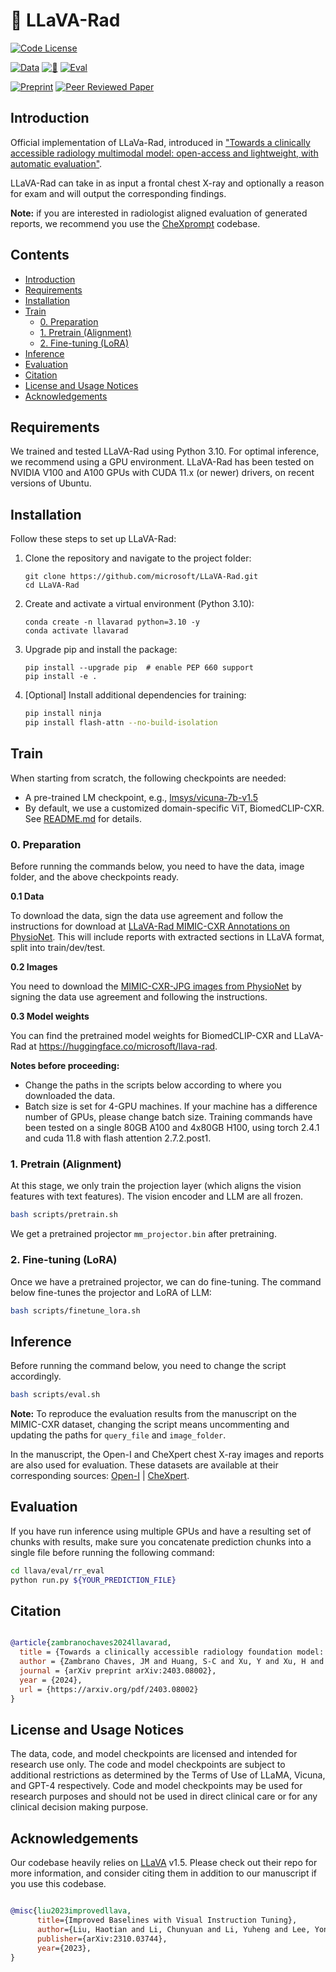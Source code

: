 # 🏥 LLaVA-Rad
[![Code License](https://img.shields.io/badge/Code%20License-Microsoft%20Research-red)](LICENSE)

[![Data](https://img.shields.io/badge/PhysioNet-Data-228B22)](https://physionet.org/content/llava-rad-mimic-cxr-annotation/1.0.0/)
[![🤗](https://img.shields.io/badge/🤗-Model-FFA500)](https://huggingface.co/microsoft/llava-rad/)
[![Eval](https://img.shields.io/badge/eval-CheXprompt-purple)](https://physionet.org/content/llava-rad-mimic-cxr-annotation/1.0.0/)

[![Preprint](https://img.shields.io/badge/arXiv-Preprint-blue)](https://arxiv.org/abs/2403.08002)
[![Peer Reviewed Paper](https://img.shields.io/badge/Peer%20Reviewed%20Paper-In%20Press-cyan)]()

## Introduction

Official implementation of LLaVa-Rad, introduced in ["Towards a clinically accessible radiology multimodal model: open-access and lightweight, with automatic evaluation"](https://arxiv.org/abs/2403.08002).

LLaVA-Rad can take in as input a frontal chest X-ray and optionally a reason for exam and will output the corresponding findings.

**Note:** if you are interested in radiologist aligned evaluation of generated reports, we recommend you use the [CheXprompt](https://github.com/microsoft/chexprompt) codebase.

## Contents
- [Introduction](#introduction)
- [Requirements](#requirements)
- [Installation](#installation)
- [Train](#train)
  - [0. Preparation](#0-preparation)
  - [1. Pretrain (Alignment)](#1-pretrain-alignment)
  - [2. Fine-tuning (LoRA)](#2-fine-tuning-lora)
- [Inference](#inference)
- [Evaluation](#evaluation)
- [Citation](#citation)
- [License and Usage Notices](#license-and-usage-notices)
- [Acknowledgements](#acknowledgements)


## Requirements

We trained and tested LLaVA-Rad using Python 3.10. For optimal inference, we recommend using a GPU environment. LLaVA-Rad has been tested on NVIDIA V100 and A100 GPUs with CUDA 11.x (or newer) drivers, on recent versions of Ubuntu.

## Installation

Follow these steps to set up LLaVA-Rad:

1. Clone the repository and navigate to the project folder:
   ```Shell
   git clone https://github.com/microsoft/LLaVA-Rad.git
   cd LLaVA-Rad
   ```
2. Create and activate a virtual environment (Python 3.10):
   ```Shell
   conda create -n llavarad python=3.10 -y
   conda activate llavarad
   ```
3. Upgrade pip and install the package:
   ```Shell
   pip install --upgrade pip  # enable PEP 660 support
   pip install -e .
   ```
4. [Optional] Install additional dependencies for training:
   ```bash
   pip install ninja
   pip install flash-attn --no-build-isolation
   ```

## Train

When starting from scratch, the following checkpoints are needed:
- A pre-trained LM checkpoint, e.g., [lmsys/vicuna-7b-v1.5](https://huggingface.co/lmsys/vicuna-7b-v1.5)
- By default, we use a customized domain-specific ViT, BiomedCLIP-CXR. See [README.md](./llava/model/multimodal_encoder/open_clip_encoder/README.md) for details.

### 0. Preparation
Before running the commands below, you need to have the data, image folder, and the above checkpoints ready. 

**0.1 Data**

To download the data, sign the data use agreement and follow the instructions for download at [LLaVA-Rad MIMIC-CXR Annotations on PhysioNet](https://physionet.org/content/llava-rad-mimic-cxr-annotation/1.0.0/). This will include reports with extracted sections in LLaVA format, split into train/dev/test.

**0.2 Images**

You need to download the [MIMIC-CXR-JPG images from PhysioNet](https://physionet.org/content/mimic-cxr-jpg/2.0.0/) by signing the data use agreement and following the instructions.

**0.3 Model weights**

You can find the pretrained model weights for BiomedCLIP-CXR and LLaVA-Rad at https://huggingface.co/microsoft/llava-rad.


**Notes before proceeding:** 
- Change the paths in the scripts below according to where you downloaded the data.
- Batch size is set for 4-GPU machines. If your machine has a difference number of GPUs, please change batch size. Training commands have been tested on a single 80GB A100 and 4x80GB H100, using torch 2.4.1 and cuda 11.8 with flash attention 2.7.2.post1.

### 1. Pretrain (Alignment)
At this stage, we only train the projection layer (which aligns the vision features with text features). The vision encoder and LLM are all frozen.

```bash
bash scripts/pretrain.sh
```

We get a pretrained projector `mm_projector.bin` after pretraining.

### 2. Fine-tuning (LoRA)
Once we have a pretrained projector, we can do fine-tuning. The command below fine-tunes the projector and LoRA of LLM:
```bash
bash scripts/finetune_lora.sh
```

## Inference

Before running the command below, you need to change the script accordingly.

```bash
bash scripts/eval.sh
```

**Note:** To reproduce the evaluation results from the manuscript on the MIMIC-CXR dataset, changing the script means uncommenting and updating the paths for `query_file` and `image_folder`.

In the manuscript, the Open-I and CheXpert chest X-ray images and reports are also used for evaluation. These datasets are available at their corresponding sources: [Open-I](https://openi.nlm.nih.gov/faq) | [CheXpert](https://stanfordaimi.azurewebsites.net/datasets/5158c524-d3ab-4e02-96e9-6ee9efc110a1).

## Evaluation

If you have run inference using multiple GPUs and have a resulting set of chunks with results, make sure you concatenate prediction chunks into a single file before running the following command:
```bash
cd llava/eval/rr_eval
python run.py ${YOUR_PREDICTION_FILE}
```

## Citation

```bibtex

@article{zambranochaves2024llavarad,
  title = {Towards a clinically accessible radiology foundation model: open-access and lightweight, with automated evaluation},
  author = {Zambrano Chaves, JM and Huang, S-C and Xu, Y and Xu, H and Usuyama, N and Zhang, S, et al.},
  journal = {arXiv preprint arXiv:2403.08002},
  year = {2024},
  url = {https://arxiv.org/pdf/2403.08002}
}

```

## License and Usage Notices

The data, code, and model checkpoints are licensed and intended for research use only. The code and model checkpoints are subject to additional restrictions as determined by the Terms of Use of LLaMA, Vicuna, and GPT-4 respectively. Code and model checkpoints may be used for research purposes and should not be used in direct clinical care or for any clinical decision making purpose.

## Acknowledgements

Our codebase heavily relies on [LLaVA](https://github.com/haotian-liu/LLaVA) v1.5. Please check out their repo for more information, and consider citing them in addition to our manuscript if you use this codebase.

```bibtex

@misc{liu2023improvedllava,
      title={Improved Baselines with Visual Instruction Tuning}, 
      author={Liu, Haotian and Li, Chunyuan and Li, Yuheng and Lee, Yong Jae},
      publisher={arXiv:2310.03744},
      year={2023},
}

```
